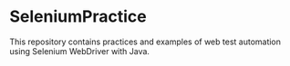 # SeleniumPractice
This repository contains practices and examples of web test automation using Selenium WebDriver with Java.
